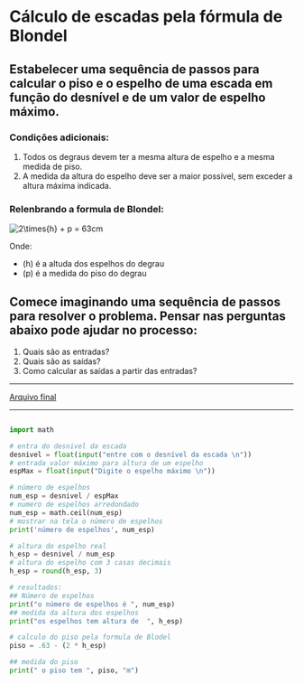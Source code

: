 # Cálculo de escadas pela fórmula de Blondel

## Estabelecer uma sequência de passos para calcular o piso e o espelho de uma escada em função do desnível e de um valor de espelho máximo.

### Condições adicionais:

1. Todos os degraus devem ter a mesma altura de espelho e a mesma medida de piso.
2. A medida da altura do espelho deve ser a maior possível, sem exceder a altura máxima indicada.

### Relenbrando a formula de Blondel:


<img src="https://latex.codecogs.com/svg.latex?\Large&space;2\times{h} + p = 63cm" title="2\times{h} + p = 63cm" />


Onde: 
- \(h\) é a altuda dos espelhos do degrau
- \(p\) é a medida do piso do degrau

## Comece imaginando uma sequência de passos para resolver o problema. Pensar nas perguntas abaixo pode ajudar no processo:
1. Quais são as entradas?
2. Quais são as saídas?
3. Como calcular as saídas a partir das entradas?


______________________________


[Arquivo final](./calculoDeEscadas.py)

______________________________

<!-- language-all: python -->


```python

import math

# entra do desnivel da escada
desnivel = float(input("entre com o desnível da escada \n"))
# entrada valor máximo para altura de um espelho
espMax = float(input("Digite o espelho máximo \n"))

# número de espelhos
num_esp = desnivel / espMax
# numero de espelhos arredondado
num_esp = math.ceil(num_esp)
# mostrar na tela o número de espelhos
print('número de espelhos', num_esp)

# altura do espelho real
h_esp = desnivel / num_esp
# altura do espelho com 3 casas decimais
h_esp = round(h_esp, 3)

# resultados:
## Número de espelhos
print("o número de espelhos é ", num_esp)
## medida da altura dos espelhos
print("os espelhos tem altura de  ", h_esp)

# calculo do piso pela formula de Blodel
piso = .63 - (2 * h_esp)

## medida do piso
print(" o piso tem ", piso, "m")


```

